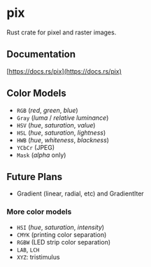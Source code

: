 # pix
Rust crate for pixel and raster images.

## Documentation
[https://docs.rs/pix](https://docs.rs/pix)

## Color Models
* `RGB` (*red*, *green*, *blue*)
* `Gray` (*luma* / *relative luminance*)
* `HSV` (*hue*, *saturation*, *value*)
* `HSL` (*hue*, *saturation*, *lightness*)
* `HWB` (*hue*, *whiteness*, *blackness*)
* `YCbCr` (JPEG)
* `Mask` (*alpha* only)

## Future Plans
* Gradient (linear, radial, etc) and GradientIter

### More color models
* `HSI` (*hue*, *saturation*, *intensity*)
* `CMYK` (printing color separation)
* `RGBW` (LED strip color separation)
* `LAB`, `LCH`
* `XYZ`: tristimulus
